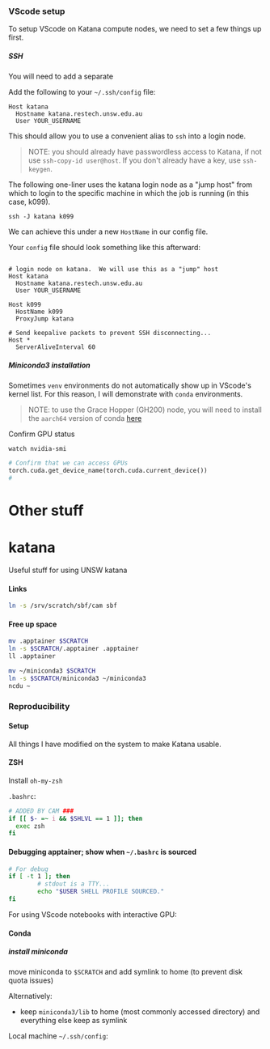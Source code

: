 ### VScode setup 

To setup VScode on Katana compute nodes, we need to set a few things up first. 


##### SSH

You will need to add a separate 

Add the following to your `~/.ssh/config` file: 

```
Host katana
  Hostname katana.restech.unsw.edu.au
  User YOUR_USERNAME
```
This should allow you to use a convenient alias to `ssh` into a login node.  

> NOTE: you should already have passwordless access to Katana, if not use `ssh-copy-id user@host`.  If you don't already have a key, use `ssh-keygen`. 


The following one-liner uses the katana login node as a "jump host" from which to login to the specific machine in which the job is running (in this case, k099). 

`ssh -J katana k099`

We can achieve this under a new `HostName` in our config file. 


Your `config` file should look something like this afterward: 

```ssh

# login node on katana.  We will use this as a "jump" host
Host katana
  Hostname katana.restech.unsw.edu.au
  User YOUR_USERNAME

Host k099
  HostName k099
  ProxyJump katana

# Send keepalive packets to prevent SSH disconnecting...
Host *
  ServerAliveInterval 60
```





##### Miniconda3 installation 

Sometimes `venv` environments do not automatically show up in VScode's kernel list.  For this reason, I will demonstrate with `conda` environments. 



> NOTE: to use the Grace Hopper (GH200) node, you will need to install the `aarch64` version of conda [here](https://repo.anaconda.com/miniconda/Miniconda3-latest-Linux-aarch64.sh)



Confirm GPU status 

`watch nvidia-smi` 


```python
# Confirm that we can access GPUs
torch.cuda.get_device_name(torch.cuda.current_device())
# 
```

# Other stuff
# katana
Useful stuff for using UNSW katana


#### Links 

```zsh
ln -s /srv/scratch/sbf/cam sbf
```

#### Free up space 


```zsh
mv .apptainer $SCRATCH
ln -s $SCRATCH/.apptainer .apptainer
ll .apptainer

mv ~/miniconda3 $SCRATCH
ln -s $SCRATCH/miniconda3 ~/miniconda3
ncdu ~
```
### Reproducibility 


#### Setup

All things I have modified on the system to make Katana usable.


#### ZSH 

Install `oh-my-zsh` 

`.bashrc`:
```bash
# ADDED BY CAM ###
if [[ $- =~ i && $SHLVL == 1 ]]; then
  exec zsh
fi
```

#### Debugging apptainer; show when `~/.bashrc` is sourced

```bash
# For debug 
if [ -t 1 ]; then
        # stdout is a TTY...
        echo "$USER SHELL PROFILE SOURCED."
fi
```


For using VScode notebooks with interactive GPU: 


#### Conda 

##### install miniconda 


move miniconda to `$SCRATCH` and add symlink to home (to prevent disk quota issues)  


Alternatively:

- keep `miniconda3/lib` to home (most commonly accessed directory) and everything else keep as symlink






Local machine `~/.ssh/config`:



